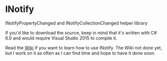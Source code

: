 # INotify
INotifyPropertyChanged and INotifyCollectionChanged helper library

If you'd like to download the source, keep in mind that it's written with C# 6.0 and would require Visual Studio 2015 to compile it.

Read the [Wiki](https://github.com/ristogod/INotify/wiki) if you want to learn how to use INotify. The Wiki not done yet, but I work on it as often as I can find time and hope to have it done soon.
